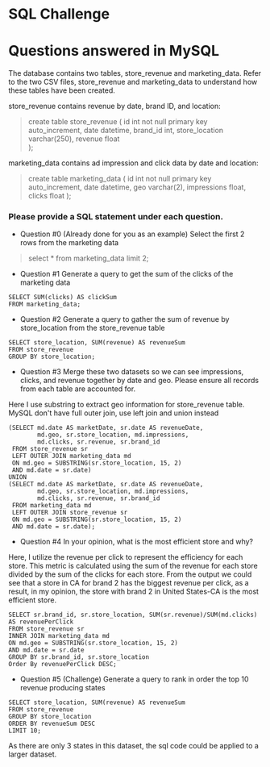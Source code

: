 # SQL Challenge
# Questions answered in MySQL

The database contains two tables, store_revenue and marketing_data.  Refer to the two CSV
files, store_revenue and marketing_data to understand how these tables have been created.

store_revenue contains revenue by date, brand ID, and location:

 >  create table store_revenue (
 >     id int not null primary key auto_increment,
 >    date datetime,
 >    brand_id int,
 >    store_location varchar(250),
 >    revenue float  
 >  );

marketing_data contains ad impression and click data by date and location:

> create table marketing_data (
>  id int not null primary key auto_increment,
>  date datetime,
>  geo varchar(2),
>  impressions float,
>  clicks float
> );

### Please provide a SQL statement under each question.

* Question #0 (Already done for you as an example)
 Select the first 2 rows from the marketing data

>  select *
>  from marketing_data
> limit 2;

*  Question #1
 Generate a query to get the sum of the clicks of the marketing data
 ```
SELECT SUM(clicks) AS clickSum
FROM marketing_data;
```

*  Question #2
 Generate a query to gather the sum of revenue by store_location from the store_revenue table
 ```
SELECT store_location, SUM(revenue) AS revenueSum
FROM store_revenue
GROUP BY store_location;
```

*  Question #3
 Merge these two datasets so we can see impressions, clicks, and revenue together by date
and geo.
 Please ensure all records from each table are accounted for.

Here I use substring to extract geo information for store_revenue table.
MySQL don't have full outer join, use left join and union instead
```
(SELECT md.date AS marketDate, sr.date AS revenueDate, 
	    md.geo, sr.store_location, md.impressions, 
	    md.clicks, sr.revenue, sr.brand_id
 FROM store_revenue sr
 LEFT OUTER JOIN marketing_data md
 ON md.geo = SUBSTRING(sr.store_location, 15, 2)
 AND md.date = sr.date)
UNION
(SELECT md.date AS marketDate, sr.date AS revenueDate, 
	    md.geo, sr.store_location, md.impressions, 
	    md.clicks, sr.revenue, sr.brand_id
 FROM marketing_data md
 LEFT OUTER JOIN store_revenue sr
 ON md.geo = SUBSTRING(sr.store_location, 15, 2)
 AND md.date = sr.date);
```
* Question #4
 In your opinion, what is the most efficient store and why?

Here, I utilize the revenue per click to represent the efficiency for each store. This metric is calculated using the sum of the revenue for each store divided by the sum of the clicks for each store. From the output we could see that a store in CA for brand 2 has the biggest revenue per click, as a result, in my opinion, the store with brand 2 in United States-CA is the most efficient store.
```
SELECT sr.brand_id, sr.store_location, SUM(sr.revenue)/SUM(md.clicks) AS revenuePerClick
FROM store_revenue sr
INNER JOIN marketing_data md
ON md.geo = SUBSTRING(sr.store_location, 15, 2)
AND md.date = sr.date
GROUP BY sr.brand_id, sr.store_location
Order By revenuePerClick DESC;
```
* Question #5 (Challenge)
 Generate a query to rank in order the top 10 revenue producing states
 ```
SELECT store_location, SUM(revenue) AS revenueSum
FROM store_revenue
GROUP BY store_location
ORDER BY revenueSum DESC
LIMIT 10;
```
As there are only 3 states in this dataset, the sql code could be applied to a larger dataset.
